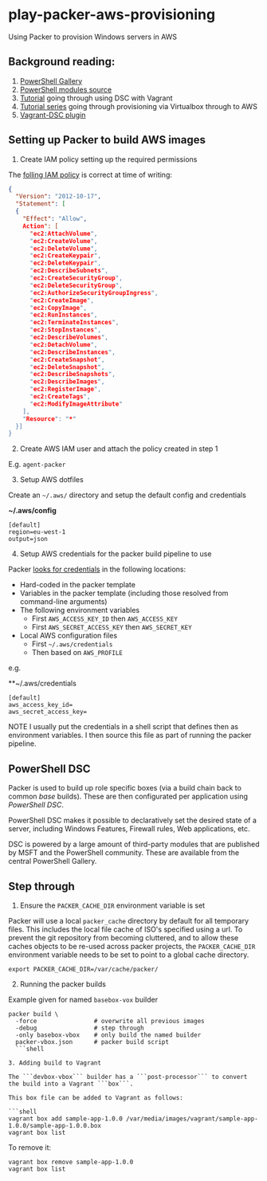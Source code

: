 # play-packer-aws-provisioning
Using Packer to provision Windows servers in AWS

## Background reading:

1. [PowerShell Gallery](https://www.powershellgallery.com/packages)
2. [PowerShell modules source](https://github.com/PowerShell/)
3. [Tutorial](https://dennypc.wordpress.com/2014/12/02/vagrant-provisioning-powershell-dsc/) going through using DSC with Vagrant
4. [Tutorial series](http://www.onegeek.com.au/articles/machine-factories-part1-vagrant) going through provisioning via Virtualbox through to AWS
5. [Vagrant-DSC plugin](https://github.com/mefellows/vagrant-dsc)

## Setting up Packer to build AWS images

1. Create IAM policy setting up the required permissions

The [folling IAM policy](https://www.packer.io/docs/builders/amazon.html) is correct at time of writing:

  ```json
  {
    "Version": "2012-10-17",
    "Statement": [
    {
      "Effect": "Allow",
      Action": [
        "ec2:AttachVolume",
        "ec2:CreateVolume",
        "ec2:DeleteVolume",
        "ec2:CreateKeypair",
        "ec2:DeleteKeypair",
        "ec2:DescribeSubnets",
        "ec2:CreateSecurityGroup",
        "ec2:DeleteSecurityGroup",
        "ec2:AuthorizeSecurityGroupIngress",
        "ec2:CreateImage",
        "ec2:CopyImage",
        "ec2:RunInstances",
        "ec2:TerminateInstances",
        "ec2:StopInstances",
        "ec2:DescribeVolumes",
        "ec2:DetachVolume",
        "ec2:DescribeInstances",
        "ec2:CreateSnapshot",
        "ec2:DeleteSnapshot",
        "ec2:DescribeSnapshots",
        "ec2:DescribeImages",
        "ec2:RegisterImage",
        "ec2:CreateTags",
        "ec2:ModifyImageAttribute"
      ],
      "Resource": "*"
    }]
  }
  ```

2. Create AWS IAM user and attach the policy created in step 1

  E.g. ```agent-packer```

3. Setup AWS dotfiles

  Create an ```~/.aws/``` directory and setup the default config and credentials

  **~/.aws/config**
  ```shell
  [default]
  region=eu-west-1
  output=json
  ```

4. Setup AWS credentials for the packer build pipeline to use

  Packer [looks for credentials](https://www.packer.io/docs/builders/amazon.html) in the following locations:

  - Hard-coded in the packer template
  - Variables in the packer template (including those resolved from command-line arguments)
  - The following environment variables
    - First ```AWS_ACCESS_KEY_ID``` then ```AWS_ACCESS_KEY```
    - First ```AWS_SECRET_ACCESS_KEY``` then ```AWS_SECRET_KEY```
  - Local AWS configuration files
    - First ```~/.aws/credentials```
    - Then based on ```AWS_PROFILE```

  e.g.

  **~/.aws/credentials
  ```shell
  [default]
  aws_access_key_id=
  aws_secret_access_key=
  ```

  NOTE I usually put the credentials in a shell script that defines then as environment variables. I then source this file as part of running the packer pipeline.

## PowerShell DSC

Packer is used to build up role specific boxes (via a build chain back to common *base* builds). These are then configurated per application using *PowerShell DSC*. 

PowerShell DSC makes it possible to declaratively set the desired state of a server, including Windows Features, Firewall rules, Web applications, etc.

DSC is powered by a large amount of third-party modules that are published by MSFT and the PowerShell community. These are available from the central PowerShell Gallery.

## Step through

1. Ensure the ```PACKER_CACHE_DIR``` environment variable is set

  Packer will use a local ```packer_cache``` directory by default for all temporary files. This includes the local file cache of ISO's specified using a url. 
  To prevent the git repository from becoming cluttered, and to allow these caches objects to be re-used across packer projects, the ```PACKER_CACHE_DIR``` environment variable needs to be set to point to a global cache directory.

  ```shell
  export PACKER_CACHE_DIR=/var/cache/packer/
  ```

2. Running the packer builds

  Example given for named ```basebox-vox``` builder

  ```shell
  packer build \
    -force                # overwrite all previous images
    -debug                # step through
    -only basebox-vbox    # only build the named builder
    packer-vbox.json      # packer build script 
    ```shell

3. Adding build to Vagrant

  The ```devbox-vbox``` builder has a ```post-processor``` to convert the build into a Vagrant ```box```.
  
  This box file can be added to Vagrant as follows:

  ```shell
  vagrant box add sample-app-1.0.0 /var/media/images/vagrant/sample-app-1.0.0/sample-app-1.0.0.box
  vagrant box list
  ```

  To remove it:

  ```shell
  vagrant box remove sample-app-1.0.0
  vagrant box list
  ```

